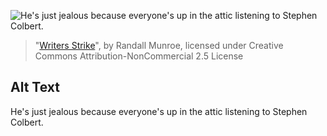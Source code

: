 ![He's just jealous because everyone's up in the attic listening to Stephen Colbert.](https://imgs.xkcd.com/comics/writers_strike.png)
> "[Writers Strike](https://xkcd.com/360/)", by Randall Munroe, licensed under Creative Commons Attribution-NonCommercial 2.5 License

## Alt Text
He's just jealous because everyone's up in the attic listening to Stephen Colbert.
